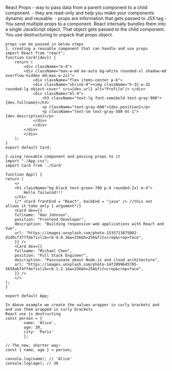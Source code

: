 React Props
    - way to pass data from a parent component to a child component.
    - they are read-only and help you make your components dynamic and reusable.
    - props are information that gets passed to JSX tag
    - You send multiple props to a component. React internally bundles them into a single JavaScript object. That object gets passed to the child component. You use destructuring to unpack that props object.

    props can be passed in below steps
    1. creating a reusable component that can handle and use props
    import React from "react";
    function Card({dev}) {
        return (
            <div className="m-4">
            <div className="max-w-md mx-auto bg-white rounded-xl shadow-md overflow-hidden md:max-w-2xl">
                <div className="flex items-center p-6">
                <div className="shrink-0"><img className="h-32 w-32 rounded-lg object-cover" src={dev.url} alt="Profile"/> </div>
                <div className="ml-4">
                    <h3 className="text-lg font-semibold text-gray-900">{dev.fullname}</h3>
                    <p className="text-gray-600">{dev.position}</p>
                    <p className="text-sm text-gray-500 mt-1">{dev.description}</p>
                </div>
                </div>
            </div>
            </div>
        );
    }
    export default Card;

    2.using reusable component and passing props to it
    import "./App.css";
    import Card from './Card'

    function App() {
    return (
        <>
        <h1 className="bg-black text-green-700 p-4 rounded-2xl m-4">
            Hello Tailwind!!!
        </h1>
        {/* <Card frontEnd = "React", backEnd = "java" /> //this not allows it take only 1 argument*/}
        <Card dev={{
        fullname: "Han Johnson",
        position: "Frontend Developer",
        description: "Building responsive web applications with React and Vue",
        url: "https://images.unsplash.com/photo-1535713875002-d1d0cf377fde?ixlib=rb-4.0.3&w=256&h=256&fit=crop&crop=face",
        }} />
        <Card dev={{
        fullname: "Michael Chen",
        position: "Full Stack Engineer",
        description: "Passionate about Node.js and cloud architecture",
        url: "https://images.unsplash.com/photo-1472099645785-5658abf4ff4e?ixlib=rb-1.2.1&w=256&h=256&fit=crop&crop=face",
        }} />
        </>
    );
    }

    export default App;

    In Above example we create the values wrapper in curly brackets and and use them wrapped in curly brackets
    React use js destructing 
    const person = {
            name: 'Alice',
            age: 30,
            city: 'Paris'
            };

    // The new, shorter way:
    const { name, age } = person;

    console.log(name); // 'Alice'
    console.log(age); // 30